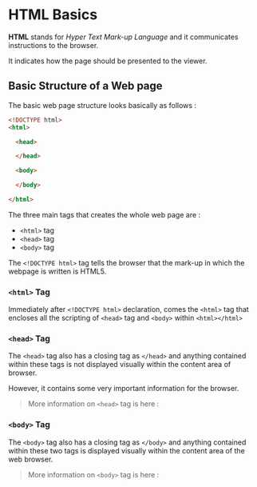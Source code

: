 # HTML Basics

**HTML** stands for *Hyper Text Mark-up Language* and it communicates instructions to the browser.

It indicates how the page should be presented to the viewer.

## Basic Structure of a Web page

The basic web page structure looks basically as follows :

```HTML
<!DOCTYPE html>
<html>

  <head>

  </head>

  <body>

  </body>

</html>
```
The three main tags that creates the whole web page are :

- `<html>` tag
- `<head>` tag
- `<body>` tag

The `<!DOCTYPE html>` tag tells the browser that the mark-up in which the webpage is written is HTML5.

### `<html>` Tag

Immediately after `<!DOCTYPE html>` declaration, comes the `<html>` tag that encloses all the scripting of `<head>` tag and `<body>` within `<html></html>`


### `<head>` Tag

The `<head>` tag also has a closing tag as `</head>` and anything contained within these tags is not displayed visually within the content area of browser.

However, it contains some very important information for the browser.

> More information on `<head>` tag is here :


### `<body>` Tag

The `<body>` tag also has a closing tag as `</body>` and anything contained within these two tags is displayed visually within the content area of the web browser.

> More information on `<body>` tag is here :
